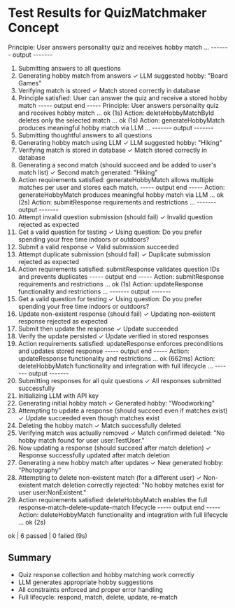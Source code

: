 # Test Results for QuizMatchmaker Concept

Principle: User answers personality quiz and receives hobby match ...
------- output -------
1. Submitting answers to all questions
2. Generating hobby match from answers
   ✓ LLM suggested hobby: "Board Games"
3. Verifying match is stored
   ✓ Match stored correctly in database
4. Principle satisfied: User can answer the quiz and receive a stored hobby match
----- output end -----
Principle: User answers personality quiz and receives hobby match ... ok (1s)
Action: deleteHobbyMatchById deletes only the selected match ... ok (1s)
Action: generateHobbyMatch produces meaningful hobby match via LLM ...
------- output -------
1. Submitting thoughtful answers to all questions
2. Generating hobby match using LLM
   ✓ LLM suggested hobby: "Hiking"
3. Verifying match is stored in database
   ✓ Match stored correctly in database
4. Generating a second match (should succeed and be added to user's match list)
   ✓ Second match generated: "Hiking"
5. Action requirements satisfied: generateHobbyMatch allows multiple matches per user and stores each match.
----- output end -----
Action: generateHobbyMatch produces meaningful hobby match via LLM ... ok (2s)
Action: submitResponse requirements and restrictions ...
------- output -------
1. Attempt invalid question submission (should fail)
   ✓ Invalid question rejected as expected
2. Get a valid question for testing
   ✓ Using question: Do you prefer spending your free time indoors or outdoors?
3. Submit a valid response
   ✓ Valid submission succeeded
4. Attempt duplicate submission (should fail)
   ✓ Duplicate submission rejected as expected
5. Action requirements satisfied: submitResponse validates question IDs and prevents duplicates
----- output end -----
Action: submitResponse requirements and restrictions ... ok (1s)
Action: updateResponse functionality and restrictions ...
------- output -------
1. Get a valid question for testing
   ✓ Using question: Do you prefer spending your free time indoors or outdoors?
2. Update non-existent response (should fail)
   ✓ Updating non-existent response rejected as expected
3. Submit then update the response
   ✓ Update succeeded
4. Verify the update persisted
   ✓ Update verified in stored responses
5. Action requirements satisfied: updateResponse enforces preconditions and updates stored response
----- output end -----
Action: updateResponse functionality and restrictions ... ok (662ms)
Action: deleteHobbyMatch functionality and integration with full lifecycle ...
------- output -------
1. Submitting responses for all quiz questions
   ✓ All responses submitted successfully
2. Initializing LLM with API key
3. Generating initial hobby match
   ✓ Generated hobby: "Woodworking"
4. Attempting to update a response (should succeed even if matches exist)
   ✓ Update succeeded even though matches exist
5. Deleting the hobby match
   ✓ Match successfully deleted
6. Verifying match was actually removed
   ✓ Match confirmed deleted: "No hobby match found for user user:TestUser."
7. Now updating a response (should succeed after match deletion)
   ✓ Response successfully updated after match deletion
8. Generating a new hobby match after updates
   ✓ New generated hobby: "Photography"
9. Attempting to delete non-existent match (for a different user)
   ✓ Non-existent match deletion correctly rejected: "No hobby matches exist for user user:NonExistent."
10. Action requirements satisfied: deleteHobbyMatch enables the full response-match-delete-update-match lifecycle
----- output end -----
Action: deleteHobbyMatch functionality and integration with full lifecycle ... ok (2s)

ok | 6 passed | 0 failed (9s)

## Summary
- Quiz response collection and hobby matching work correctly
- LLM generates appropriate hobby suggestions
- All constraints enforced and proper error handling
- Full lifecycle: respond, match, delete, update, re-match
